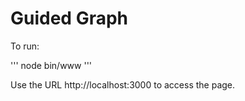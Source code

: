 # Guided Graph

To run:

'''
node bin/www
'''

Use the URL http://localhost:3000 to access the page. 


